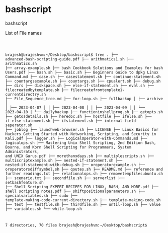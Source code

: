 # bashscript
bashscript

 <blink>
 List of File names
</blink>
<pre>
<code>

brajesh@brajeshvm:~/Desktop/bashscript$ tree
.
├── advanced-bash-scripting-guide.pdf
├── arithmatics1.sh
├── arithmatics.sh
├── array-example.sh
├── bash Cookbook Solutions and Examples for bash Users.pdf
├── bash.sh
├── basic.sh
├── Beginners Guide to dpkg Linux Command.md
├── case.sh
├── casestatement.sh
├── continue-statement.sh
├── countargsexample.sh
├── countargs.sh
├── cpualert.sh
├── debug.sh
├── dirs
├── diskspace.sh
├── else-if-statement.sh
├── eval.sh
├── filecreatedbytemplate.sh
├── filecreatefromtemplate1-currentdirectry.sh
├── File_Sequence_tree.md
├── for-loop.sh
├── fullbackup
│   ├── archive
│   │   ├── 2023-04-07
│   │   ├── 2023-04-08
│   │   ├── 2023-04-09
│   │   └── 2023-04-10
│   └── dailybackup
├── functioninshellprog.sh
├── getopts.sh
├── getosdetails.sh
├── heredoc.sh
├── hostfile
├── ifelse.sh
├── if-else-statement.sh
├── ifstatement.sh
├── internal-field-seperator.sh
├── joblog
├── launchweb-browser.sh
├── LICENSE
├── Linux Basics for Hackers Getting Started with Networking, Scripting, and Security in Kali.pdf
├── logger.sh
├── LogicalOperator-with-Commands.md
├── logicalops.sh
├── Mastering Unix Shell Scripting, 2nd Edition Bash, Bourne, and Korn Shell Scripting for Programmers, System Administrators, and UNIX Gurus.pdf
├── morethanxdays.sh
├── multiplescripts.sh
├── multiscriptexample.sh
├── nested-if-statement.sh
├── nested-if-statement-with-debug.sh
├── oroperatorexample.sh
├── oroperatorsdiffsymbol.sh
├── qoutes.sh
├── README.md
├── reference and further readings.txt
├── relationalops.sh
├── removetempfilesubuntu.sh
├── scenario.txt
├── secondfile.sh
├── serverlist
├── setbashfeature.sh
├── Shell Scripting EXPERT RECIPES FOR LINUX, BASH, AND MORE.pdf
├── shell scripting notes.pdf
├── shiftpositionalparameters.sh
├── specialvariables.sh
├── sudo
├── template-making-code-current-directory.sh
├── template-making-code.sh
├── test
├── testfile.sh
├── thirdfile.sh
├── until-loop.sh
├── value
├── variables.sh
└── while-loop.sh

7 directories, 70 files
brajesh@brajeshvm:~/Desktop/bashscript$ 

</code>
</pre>





